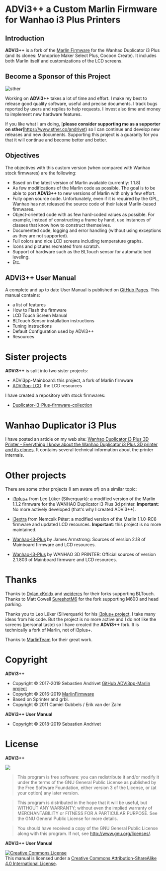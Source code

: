 # ADVi3++ a Custom Marlin Firmware for Wanhao i3 Plus Printers

## Introduction

**ADVi3++** is a fork of the [Marlin Firmware](http://marlinfw.org/) for the Wanhao Duplicator i3 Plus (and its clones: Monoprice Maker Select Plus, Cocoon Create). It includes both Marlin itself and customizations of the LCD screens.

## Become a Sponsor of this Project

![sther](https://user-images.githubusercontent.com/981049/52916591-da1ee900-32e1-11e9-9112-5bb292d7cb79.png)

Working on **ADVi3++** takes a lot of time and effort. I make my best to release good quality software, useful and precise documents. I track bugs reported by users and replies to help requests. I invest also time and money to implement new hardware features.

If you like what I am doing, [**please consider supporting me as a supporter on sther**]https://www.sther.co/andrivet) so I can continue and develop new releases and new documents. Supporting this project is a guaranty for you that it will continue and become better and better.

## Objectives

The objectives with this custom version (when compared with Wanhao stock firmwares) are the following:

* Based on the latest version of Marlin available (currently: 1.1.8)
* As few modifications of the Marlin code as possible. The goal is to be able to port **ADVi3++** to new versions of Marlin with only a few effort.
* Fully open source code. Unfortunately, even if it is required by the GPL, Wanhao has not released the source code of their latest Marlin-based firmwares.
* Object-oriented code with as few hard-coded values as possible. For example, instead of constructing a frame by hand, use instances of classes that know how to construct themselves.
* Documented code, logging and error handling (without using exceptions as they are not supported).
* Full colors and nice LCD screens including temperature graphs.
* Icons and pictures recreated from scratch.
* Support of hardware such as the BLTouch sensor for automatic bed leveling.
* Etc.

## ADVi3++ User Manual

A complete and up to date User Manual is published on [GitHub Pages](https://andrivet.github.io/ADVi3pp-User-Manual/). This manual contains:

* a list of features
* How to Flash the firmware
* LCD Touch Screen Manual
* BLTouch Sensor installation instructions
* Tuning instructions
* Default Configuration used by ADVi3++
* Resources 

# Sister projects

**ADVi3++** is split into two sister projects:

* ADVi3pp-Mainboard: this project, a fork of Marlin firmware
* [ADVi3pp-LCD](https://github.com/andrivet/ADVi3pp-LCD): the LCD resources

I have created a repository with stock firmwares:

* [Duplicator-i3-Plus-firmware-collection](https://github.com/andrivet/Duplicator-i3-Plus-firmware-collection)

# Wanhao Duplicator i3 Plus

I have posted an article on my web site: [Wanhao Duplicator i3 Plus 3D Printer - Everything I know about the Wanhao Duplicator i3 Plus 3D printer and its clones](http://sebastien.andrivet.com/en/posts/). It contains several technical information about the printer internals.

# Other projects

There are some other projects (I am aware of) on a similar topic:

- [i3plus+](https://github.com/Silverquark/i3PlusPlus) from Leo Lüker (Silverquark): a modified version of the Marlin 1.1.2 firmware for the WANHAO Duplicator i3 Plus 3d printer. **Important**: No more actively developed (that's why I created ADVi3++).

- [i3extra](https://github.com/nepeee/i3Extra) from Nemcsik Péter: a modified version of the Marlin 1.1.0-RC8 firmware and updated LCD resources. **Important**: this project is no more maintained.

- [Wanhao-I3-Plus](https://github.com/jamesarm97/Wanhao-I3-Plus) by James Armstrong: Sources of version 2.18 of Mainboard firmware and LCD resources.

- [Wanhao-I3-Plus](https://github.com/garychen99/Duplicator-i3-plus) by WANHAO 3D PRINTER: Official sources of version 2.1.803 of Mainboard firmware and LCD resources.

# Thanks

Thanks to [Dylan xKoldx](https://github.com/xKoldx/ADVi3pp-Marlin) and [weidercs](https://github.com/weidercs/ADVi3pp-Marlin) for their forks supporting BLTouch. Thanks to Matt Cowell [SureshotM6](https://github.com/SureshotM6/ADVi3pp-Marlin) for the fork supporting M600 and head parking.

Thanks you to Leo Lüker (Silverquark) for his [i3plus+ project](https://github.com/Silverquark/i3PlusPlus). I take many ideas from his code. But the project is no more active and I do not like the screens (personal taste) so I have created the **ADVi3++** fork. It is technically a fork of Marlin, not of i3plus+.

Thanks to [MarlinTeam](http://marlinfw.org/) for their great work.

# Copyright

**ADVi3++**

* Copyright &copy; 2017-2019 Sebastien Andrivet [GitHub ADVi3pp-Marlin project](https://github.com/andrivet/advi3pp-Marlin])
* Copyright &copy; 2016-2019 [MarlinFirmware](https://github.com/MarlinFirmware/Marlin)
* Based on Sprinter and grbl.
* Copyright &copy; 2011 Camiel Gubbels / Erik van der Zalm

**ADVi3++ User Manual**

* Copyright &copy; 2018-2019 Sebastien Andrivet

# License

**ADVi3++**

![](https://www.gnu.org/graphics/gplv3-127x51.png)

> This program is free software: you can redistribute it and/or modify it under the terms of the GNU General Public License as published by the Free Software Foundation, either version 3 of the License, or (at your option) any later version.

> This program is distributed in the hope that it will be useful, but WITHOUT ANY WARRANTY; without even the implied warranty of MERCHANTABILITY or FITNESS FOR A PARTICULAR PURPOSE.  See the GNU General Public License for more details.

> You should have received a copy of the GNU General Public License along with this program. If not, see <http://www.gnu.org/licenses/>.

**ADVi3++ User Manual**

<a rel="license" href="http://creativecommons.org/licenses/by-sa/4.0/"><img alt="Creative Commons License" style="border-width:0" src="https://i.creativecommons.org/l/by-sa/4.0/88x31.png" /></a><br />This manual is licensed under a <a rel="license" href="http://creativecommons.org/licenses/by-sa/4.0/">Creative Commons Attribution-ShareAlike 4.0 International License</a>.


